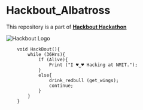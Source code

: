 # Hackbout_Albatross
This repository is a part of [**Hackbout Hackathon**](https://www.hackbout.tech)

![Hackbout Logo](https://cdn7.allevents.in/banners/382f3250-4c60-11ea-bbd7-c18eaf9eba54-rimg-w512-h296-gmir?v=1581378673)

```
    void HackBout(){
        while (36Hrs){
            If (Alive){
                Print ("I ♥‿♥ Hacking at NMIT.");
            }
            else{
                drink_redbull (get_wings);
                continue;
            }
        }
    }
```
